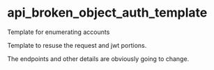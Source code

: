 # api_broken_object_auth_template
Template for enumerating accounts

Template to resuse the request and jwt portions. 

The endpoints and other details are obviously going to change. 
